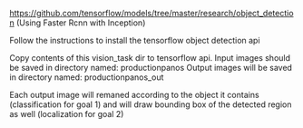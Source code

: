 https://github.com/tensorflow/models/tree/master/research/object_detection
(Using Faster Rcnn with Inception)

Follow the instructions to install the tensorflow object detection api

Copy contents of this vision_task dir to tensorflow api.
Input images should be saved in directory named: productionpanos
Output images will be saved in directory named: productionpanos_out

Each output image will remaned according to the object it contains (classification for goal 1)
and will draw bounding box of the detected region as well (localization for goal 2)
